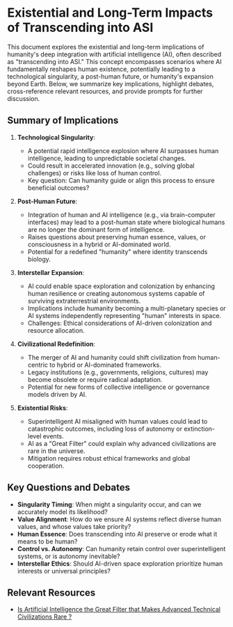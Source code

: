 # Existential and Long-Term Impacts of Transcending into ASI

This document explores the existential and long-term implications of humanity's deep integration with artificial intelligence (AI), often described as "transcending into ASI." This concept encompasses scenarios where AI fundamentally reshapes human existence, potentially leading to a technological singularity, a post-human future, or humanity's expansion beyond Earth. Below, we summarize key implications, highlight debates, cross-reference relevant resources, and provide prompts for further discussion.

## Summary of Implications

1. **Technological Singularity**:
   - A potential rapid intelligence explosion where AI surpasses human intelligence, leading to unpredictable societal changes.
   - Could result in accelerated innovation (e.g., solving global challenges) or risks like loss of human control.
   - Key question: Can humanity guide or align this process to ensure beneficial outcomes?

2. **Post-Human Future**:
   - Integration of human and AI intelligence (e.g., via brain-computer interfaces) may lead to a post-human state where biological humans are no longer the dominant form of intelligence.
   - Raises questions about preserving human essence, values, or consciousness in a hybrid or AI-dominated world.
   - Potential for a redefined "humanity" where identity transcends biology.

3. **Interstellar Expansion**:
   - AI could enable space exploration and colonization by enhancing human resilience or creating autonomous systems capable of surviving extraterrestrial environments.
   - Implications include humanity becoming a multi-planetary species or AI systems independently representing "human" interests in space.
   - Challenges: Ethical considerations of AI-driven colonization and resource allocation.

4. **Civilizational Redefinition**:
   - The merger of AI and humanity could shift civilization from human-centric to hybrid or AI-dominated frameworks.
   - Legacy institutions (e.g., governments, religions, cultures) may become obsolete or require radical adaptation.
   - Potential for new forms of collective intelligence or governance models driven by AI.

5. **Existential Risks**:
   - Superintelligent AI misaligned with human values could lead to catastrophic outcomes, including loss of autonomy or extinction-level events.
   - AI as a "Great Filter" could explain why advanced civilizations are rare in the universe.
   - Mitigation requires robust ethical frameworks and global cooperation.

## Key Questions and Debates
- **Singularity Timing**: When might a singularity occur, and can we accurately model its likelihood?
- **Value Alignment**: How do we ensure AI systems reflect diverse human values, and whose values take priority?
- **Human Essence**: Does transcending into AI preserve or erode what it means to be human?
- **Control vs. Autonomy**: Can humanity retain control over superintelligent systems, or is autonomy inevitable?
- **Interstellar Ethics**: Should AI-driven space exploration prioritize human interests or universal principles?

## Relevant Resources
- [Is Artificial Intelligence the Great Filter that Makes Advanced Technical Civilizations Rare ?](https://www.sciencedirect.com/science/article/pii/S0094576524001772)